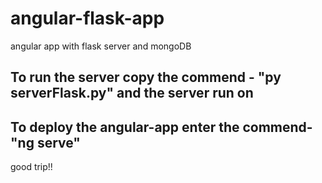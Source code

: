 # angular-flask-app
angular app with flask server and mongoDB

## To run the server copy the commend - "py serverFlask.py" and the server run on 

## To deploy the angular-app enter the commend- "ng serve"

good trip!!
